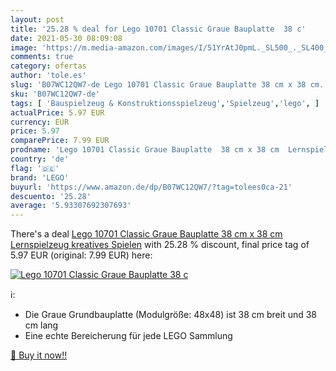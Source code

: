 ```yaml
---
layout: post
title: '25.28 % deal for Lego 10701 Classic Graue Bauplatte  38 c'
date: 2021-05-30 08:09:08
image: 'https://m.media-amazon.com/images/I/51YrAtJ0pmL._SL500_._SL400_.jpg'
comments: true
category: ofertas
author: 'tole.es'
slug: 'B07WC12QW7-de Lego 10701 Classic Graue Bauplatte 38 cm x 38 cm...'
sku: 'B07WC12QW7-de'
tags: [ 'Bauspielzeug & Konstruktionsspielzeug','Spielzeug','lego', ]
actualPrice: 5.97 EUR
currency: EUR
price: 5.97
comparePrice: 7.99 EUR
prodname: 'Lego 10701 Classic Graue Bauplatte  38 cm x 38 cm  Lernspielzeug  kreatives Spielen'
country: 'de'
flag: '🇩🇪'
brand: 'LEGO'
buyurl: 'https://www.amazon.de/dp/B07WC12QW7/?tag=tolees0ca-21'
descuento: '25.28'
average: '5.93307692307693'
---
```


There's a deal [Lego 10701 Classic Graue Bauplatte  38 cm x 38 cm  Lernspielzeug  kreatives Spielen](https://www.amazon.de/dp/B07WC12QW7/?tag=tolees0ca-21)  with  25.28 % discount, final price tag of  5.97 EUR (original: 7.99 EUR) here:

[![Lego 10701 Classic Graue Bauplatte  38 c](https://m.media-amazon.com/images/I/51YrAtJ0pmL._SL500_._SL400_.jpg)](https://www.amazon.de/dp/B07WC12QW7/?tag=tolees0ca-21)

ℹ️:

- Die Graue Grundbauplatte (Modulgröße: 48x48) ist 38 cm breit und 38 cm lang
- Eine echte Bereicherung für jede LEGO Sammlung

[🛒 Buy it now!!](https://www.amazon.de/dp/B07WC12QW7/?tag=tolees0ca-21)
